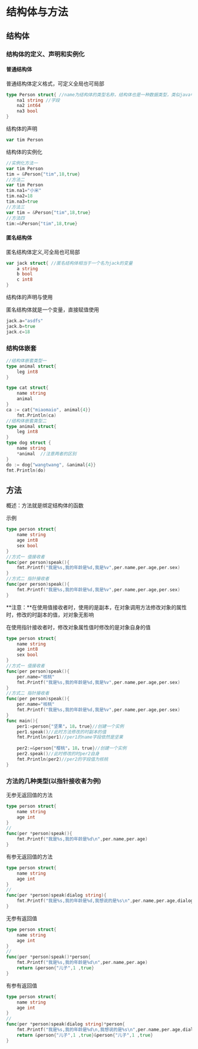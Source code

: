 # 结构体与方法

## 结构体

### 结构体的定义、声明和实例化

#### 普通结构体

普通结构体定义格式，可定义全局也可局部

~~~go
type Person struct{ //name为结构体的类型名称，结构体也是一种数据类型，类似java中的类
    na1 string //字段
    na2 int64
    na3 bool
}
~~~

结构体的声明

~~~go
var tim Person
~~~

结构体的实例化

~~~go
//实例化方法一
var tim Person
tim = &Person{"tim",18,true}
//方法二
var tim Person
tim.na1="小米"
tim.na2=18
tim.na3=true
//方法三
var tim = &Person{"tim",18,true} 
//方法四
tim:=&Person{"tim",18,true}
~~~





#### 匿名结构体

匿名结构体定义,可全局也可局部

~~~go
var jack struct{ //匿名结构体相当于一个名为jack的变量
    a string
    b bool
    c int8
}
~~~

结构体的声明与使用

匿名结构体就是一个变量，直接赋值使用

~~~go
jack.a="asdfs"
jack.b=true
jack.c=18
~~~

### 结构体嵌套

~~~go
//结构体嵌套类型一
type animal struct{
    leg int8
}

type cat struct{
    name string
    animal
}
ca := cat{"miaomaio", animal{4}}
	fmt.Println(ca)
//结构体嵌套类型二
type animal struct{
    leg int8
}
type dog struct {
	name string
	*animal  //注意两者的区别
}
do := dog{"wangtwang", &animal{4}}
fmt.Println(do)
~~~



## 方法

概述：方法就是绑定结构体的函数

示例

~~~go
type person struct{
    name string
    age int8
    sex bool
}
//方式一 值接收者
func(per person)speak(){
    fmt.Printf("我是%s,我的年龄是%d,我是%v",per.name,per.age,per.sex)
}
//方式二 指针接收者
func(per person)speak(){
    fmt.Printf("我是%s,我的年龄是%d,我是%v",per.name,per.age,per.sex)
}
~~~

**注意：**在使用值接收者时，使用的是副本，在对象调用方法修改对象的属性时，修改的时副本的值，对对象无影响

在使用指针接收者时，修改对象属性值时修改的是对象自身的值

~~~go
type person struct{
    name string
    age int8
    sex bool
}
//方式一 值接收者
func(per person)speak(){
    per.name="核桃"
    fmt.Printf("我是%s,我的年龄是%d,我是%v",per.name,per.age,per.sex)
}
//方式二 指针接收者
func(per person)speak(){
    per.name="核桃"
    fmt.Printf("我是%s,我的年龄是%d,我是%v",per.name,per.age,per.sex)
}
func main(){
    per1:=person{"坚果"，18，true}//创建一个实例
    per1.speak()//此时方法修改的时副本的值
    fmt.Println(per1)//per1的name字段依然是坚果
    
    per2:=&person{"樱桃"，18，true}//创建一个实例
    per2.speak()//此时修改的时per2自身
    fmt.Println(per2)//per2的字段值为核桃
}
~~~



### 方法的几种类型(以指针接收者为例)

无参无返回值的方法

~~~ go
type person struct{
    name string
    age int   
}
//
func(per *person)speak(){
    fmt.Printf("我是%s,我的年龄是%d\n",per.name,per.age)
}

~~~

有参无返回值的方法

~~~go
type person struct{
    name string
    age int   
}
//
func(per *person)speak(dialog string){
    fmt.Printf("我是%s,我的年龄是%d,我想说的是%s\n",per.name,per.age,dialog)
}

~~~

无参有返回值

~~~go
type person struct{
    name string
    age int   
}
//
func(per *person)speak()*person{
    fmt.Printf("我是%s,我的年龄是%d\n",per.name,per.age)
    return &person{"儿子",1 ,true}
}

~~~

有参有返回值

~~~go
type person struct{
    name string
    age int   
}
//
func(per *person)speak(dialog string)*person{
    fmt.Printf("我是%s,我的年龄是%d\n,我想说的是%s\n",per.name,per.age,dialog)
    return &person{"儿子",1 ,true}&person{"儿子",1 ,true}
}

~~~



